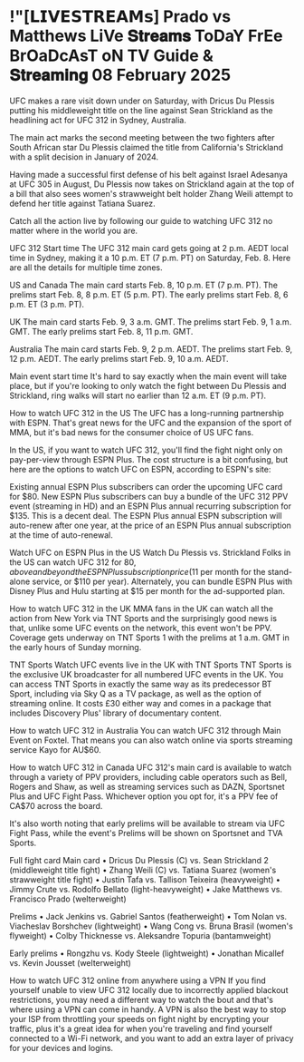 # !"[𝗟𝗜𝗩𝗘𝗦𝗧𝗥𝗘𝗔𝗠𝘀] Prado vs Matthews LiVe 𝐒𝐭𝐫𝐞𝐚𝐦𝐬 ToDaY FrEe BrOaDcAsT oN TV Guide & 𝐒𝐭𝐫𝐞𝐚𝐦𝐢𝐧𝐠 08 February 2025

UFC makes a rare visit down under on Saturday, with Dricus Du Plessis putting his middleweight title on the line against Sean Strickland as the headlining act for UFC 312 in Sydney, Australia.

The main act marks the second meeting between the two fighters after South African star Du Plessis claimed the title from California's Strickland with a split decision in January of 2024.

Having made a successful first defense of his belt against Israel Adesanya at UFC 305 in August, Du Plessis now takes on Strickland again at the top of a bill that also sees women's strawweight belt holder Zhang Weili attempt to defend her title against Tatiana Suarez.

Catch all the action live by following our guide to watching UFC 312 no matter where in the world you are. 

UFC 312 Start time
The UFC 312 main card gets going at 2 p.m. AEDT local time in Sydney, making it a 10 p.m. ET (7 p.m. PT) on Saturday, Feb. 8. Here are all the details for multiple time zones.

US and Canada
The main card starts Feb. 8, 10 p.m. ET (7 p.m. PT).
The prelims start Feb. 8, 8 p.m. ET (5 p.m. PT).
The early prelims start Feb. 8, 6 p.m. ET (3 p.m. PT).

UK
The main card starts Feb. 9, 3 a.m. GMT.
The prelims start Feb. 9, 1 a.m. GMT.
The early prelims start Feb. 8, 11 p.m. GMT.

Australia
The main card starts Feb. 9, 2 p.m. AEDT.
The prelims start Feb. 9, 12 p.m. AEDT.
The early prelims start Feb. 9, 10 a.m. AEDT.

Main event start time
It's hard to say exactly when the main event will take place, but if you're looking to only watch the fight between Du Plessis and Strickland, ring walks will start no earlier than 12 a.m. ET (9 p.m. PT).

How to watch UFC 312 in the US
The UFC has a long-running partnership with ESPN. That's great news for the UFC and the expansion of the sport of MMA, but it's bad news for the consumer choice of US UFC fans.

In the US, if you want to watch UFC 312, you'll find the fight night only on pay-per-view through ESPN Plus. The cost structure is a bit confusing, but here are the options to watch UFC on ESPN, according to ESPN's site:

Existing annual ESPN Plus subscribers can order the upcoming UFC card for $80.
New ESPN Plus subscribers can buy a bundle of the UFC 312 PPV event (streaming in HD) and an ESPN Plus annual recurring subscription for $135. This is a decent deal. The ESPN Plus annual ESPN subscription will auto-renew after one year, at the price of an ESPN Plus annual subscription at the time of auto-renewal.

Watch UFC on ESPN Plus in the US
Watch Du Plessis vs. Strickland
Folks in the US can watch UFC 312 for $80, above and beyond the ESPN Plus subscription price ($11 per month for the stand-alone service, or $110 per year). Alternately, you can bundle ESPN Plus with Disney Plus and Hulu starting at $15 per month for the ad-supported plan.

How to watch UFC 312 in the UK
MMA fans in the UK can watch all the action from New York via TNT Sports and the surprisingly good news is that, unlike some UFC events on the network, this event won't be PPV. Coverage gets underway on TNT Sports 1 with the prelims at 1 a.m. GMT in the early hours of Sunday morning. 

TNT Sports
Watch UFC events live in the UK with TNT Sports
TNT Sports is the exclusive UK broadcaster for all numbered UFC events in the UK. You can access TNT Sports in exactly the same way as its predecessor BT Sport, including via Sky Q as a TV package, as well as the option of streaming online. It costs £30 either way and comes in a package that includes Discovery Plus' library of documentary content.

How to watch UFC 312 in Australia
You can watch UFC 312 through Main Event on Foxtel. That means you can also watch online via sports streaming service Kayo for AU$60. 

How to watch UFC 312 in Canada
UFC 312's main card is available to watch through a variety of PPV providers, including cable operators such as Bell, Rogers and Shaw, as well as streaming services such as DAZN, Sportsnet Plus and UFC Fight Pass. Whichever option you opt for, it's a PPV fee of CA$70 across the board. 

It's also worth noting that early prelims will be available to stream via UFC Fight Pass, while the event's Prelims will be shown on Sportsnet and TVA Sports.

Full fight card
Main card
• Dricus Du Plessis (C) vs. Sean Strickland 2 (middleweight title fight)
• Zhang Weili (C) vs. Tatiana Suarez (women's strawweight title fight)
• Justin Tafa vs. Tallison Teixeira (heavyweight)
• Jimmy Crute vs. Rodolfo Bellato (light-heavyweight)
• Jake Matthews vs. Francisco Prado (welterweight)

Prelims
• Jack Jenkins vs. Gabriel Santos (featherweight)
• Tom Nolan vs. Viacheslav Borshchev (lightweight)
• Wang Cong vs. Bruna Brasil (women's flyweight)
• Colby Thicknesse vs. Aleksandre Topuria (bantamweight)

Early prelims
• Rongzhu vs. Kody Steele (lightweight)
• Jonathan Micallef vs. Kevin Jousset (welterweight)

How to watch UFC 312 online from anywhere using a VPN
If you find yourself unable to view UFC 312 locally due to incorrectly applied blackout restrictions, you may need a different way to watch the bout and that's where using a VPN can come in handy. A VPN is also the best way to stop your ISP from throttling your speeds on fight night by encrypting your traffic, plus it's a great idea for when you're traveling and find yourself connected to a Wi-Fi network, and you want to add an extra layer of privacy for your devices and logins. 
